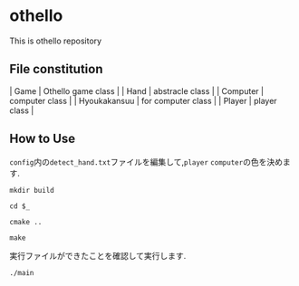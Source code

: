 # othello

This is othello repository

## File constitution
| Game | Othello game class |
| Hand | abstracle class |
| Computer | computer class |
| Hyoukakansuu | for computer class |
| Player | player class |

## How to Use

`config`内の`detect_hand.txt`ファイルを編集して,`player` `computer`の色を決めます.

`mkdir build`

`cd $_`

`cmake ..`

`make`

実行ファイルができたことを確認して実行します.

`./main`
